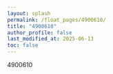```yaml
---
layout: splash
permalink: /float_pages/4900610/
title: "4900610"
author_profile: false
last_modified_at: 2025-06-13
toc: false
---
```

 
4900610
